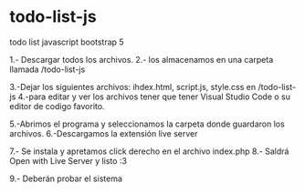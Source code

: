 # todo-list-js
todo list javascript bootstrap 5 


1.- Descargar todos los archivos.
2.- los almacenamos en una carpeta llamada /todo-list-js

3.-Dejar los siguientes archivos: ihdex.html, script.js, style.css en /todo-list-js
4.-para editar y ver los archivos tener que tener Visual Studio Code o su editor de codigo favorito.

5.-Abrimos el programa y seleccionamos la carpeta donde guardaron los archivos.
6.-Descargamos la extensión live server

7.- Se instala y apretamos click derecho en el archivo index.php
8.- Saldrá Open with Live Server y listo :3

9.- Deberán probar el sistema
